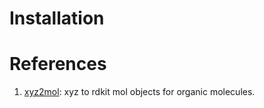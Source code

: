 # Installation



# References

1. [xyz2mol](https://github.com/jensengroup/xyz2mol): xyz to rdkit mol objects for organic molecules.  
